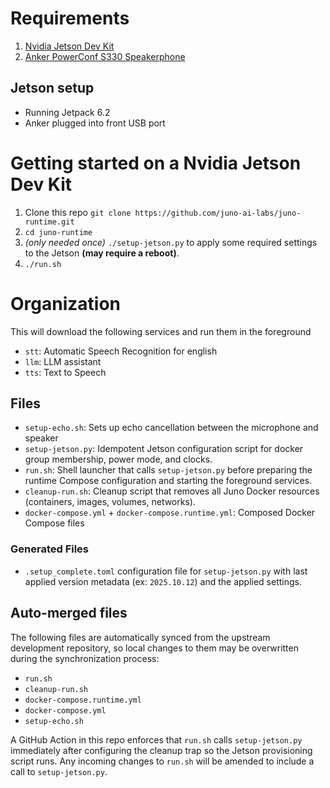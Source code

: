 # Requirements

1. [Nvidia Jetson Dev Kit](https://a.co/d/3CmGCRs)
2. [Anker PowerConf S330 Speakerphone](https://a.co/d/9CJIGMm)

## Jetson setup

- Running Jetpack 6.2
- Anker plugged into front USB port

# Getting started on a Nvidia Jetson Dev Kit
1. Clone this repo `git clone https://github.com/juno-ai-labs/juno-runtime.git`
2. `cd juno-runtime`
3. _(only needed once)_ `./setup-jetson.py` to apply some required settings to the Jetson **(may require a reboot)**.
4. `./run.sh`

# Organization

This will download the following services and run them in the foreground
- `stt`: Automatic Speech Recognition for english
- `llm`: LLM assistant
- `tts`: Text to Speech

## Files
- `setup-echo.sh`: Sets up echo cancellation between the microphone and speaker
- `setup-jetson.py`: Idempotent Jetson configuration script for docker group membership, power mode, and clocks.
- `run.sh`: Shell launcher that calls `setup-jetson.py` before preparing the runtime Compose configuration and starting the foreground services.
- `cleanup-run.sh`: Cleanup script that removes all Juno Docker resources (containers, images, volumes, networks).
- `docker-compose.yml` + `docker-compose.runtime.yml`: Composed Docker Compose files

### Generated Files
- `.setup_complete.toml` configuration file for `setup-jetson.py` with last applied version metadata (ex: `2025.10.12`) and the applied settings.

## Auto-merged files

The following files are automatically synced from the upstream development repository, so local changes to them may be overwritten during the synchronization process:

- `run.sh`
- `cleanup-run.sh`
- `docker-compose.runtime.yml`
- `docker-compose.yml`
- `setup-echo.sh`

A GitHub Action in this repo enforces that `run.sh` calls `setup-jetson.py` immediately after configuring the cleanup trap so the Jetson provisioning script runs. Any incoming changes to `run.sh` will be amended to include a call to `setup-jetson.py`.
